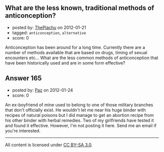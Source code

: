 ## What are the less known, traditional methods of anticonception?

- posted by: [ThePiachu](https://stackexchange.com/users/-1/60-thepiachu) on 2012-01-21
- tagged: `anticonception`, `alternative`
- score: 0

Anticonception has been around for a long time. Currently there are a number of methods available that are based on drugs, timing of sexual encounters etc... What are the less common methods of anticonception that have been historically used and are in some form effective?


## Answer 165

- posted by: [Paz](https://stackexchange.com/users/-1/184-paz) on 2012-01-24
- score: 0

An ex-boyfriend of mine used to belong to one of those military branches that don't officially exist. He wouldn't let me near his huge binder with recipes of natural poisons but I did manage to get an abortion recipe from his other binder with herbal remedies. Two of my girlfriends have tested it and found it effective. However, I'm not posting it here. Send me an email if you're interested.



---

All content is licensed under [CC BY-SA 3.0](https://creativecommons.org/licenses/by-sa/3.0/).

